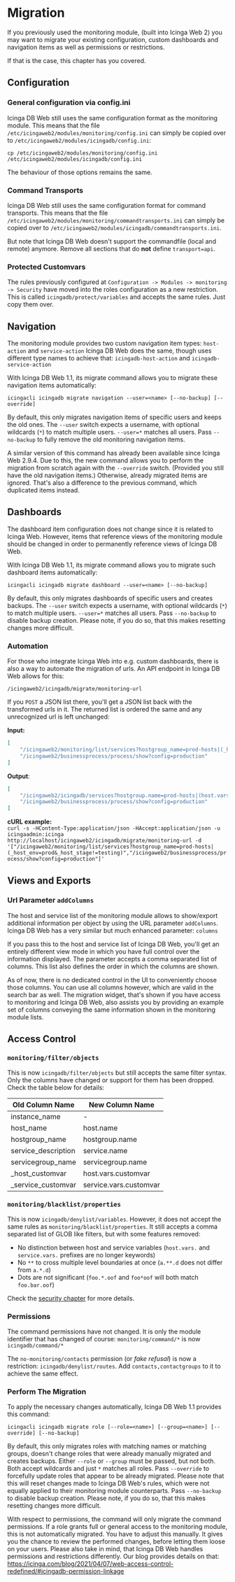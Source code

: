 # Migration

If you previously used the monitoring module, (built into Icinga Web 2) you may want to
migrate your existing configuration, custom dashboards and navigation items as well as
permissions or restrictions.

If that is the case, this chapter has you covered.

## Configuration

### General configuration via config.ini

Icinga DB Web still uses the same configuration format as the monitoring module. This means that the file
`/etc/icingaweb2/modules/monitoring/config.ini` can simply be copied over to
`/etc/icingaweb2/modules/icingadb/config.ini`:

```
cp /etc/icingaweb2/modules/monitoring/config.ini /etc/icingaweb2/modules/icingadb/config.ini
```

The behaviour of those options remains the same.

### Command Transports

Icinga DB Web still uses the same configuration format for command transports. This means that the file
`/etc/icingaweb2/modules/monitoring/commandtransports.ini` can simply be copied over to
`/etc/icingaweb2/modules/icingadb/commandtransports.ini`.

But note that Icinga DB Web doesn't support the commandfile (local and remote) anymore. Remove all sections
that do **not** define `transport=api`.

### Protected Customvars

The rules previously configured at `Configuration -> Modules -> monitoring -> Security` have moved into the
roles configuration as a new restriction. This is called `icingadb/protect/variables` and accepts the same
rules. Just copy them over.

## Navigation

The monitoring module provides two custom navigation item types: `host-action` and `service-action`
Icinga DB Web does the same, though uses different type names to achieve that: `icingadb-host-action`
and `icingadb-service-action`

With Icinga DB Web 1.1, its migrate command allows you to migrate these navigation items automatically:

`icingacli icingadb migrate navigation --user=<name> [--no-backup] [--override]`

By default, this only migrates navigation items of specific users and keeps the old ones. The `--user`
switch expects a username, with optional wildcards (`*`) to match multiple users. `--user=*` matches
all users. Pass `--no-backup` to fully remove the old monitoring navigation items.

A similar version of this command has already been available since Icinga Web 2.9.4. Due to this, the new
command allows you to perform the migration from scratch again with the `--override` switch. (Provided you
still have the old navigation items.) Otherwise, already migrated items are ignored. That's also a difference
to the previous command, which duplicated items instead.

## Dashboards

The dashboard item configuration does not change since it is related to Icinga Web. However, items that
reference views of the monitoring module should be changed in order to permanently reference views of
Icinga DB Web.

With Icinga DB Web 1.1, its migrate command allows you to migrate such dashboard items automatically:

`icingacli icingadb migrate dashboard --user=<name> [--no-backup]`

By default, this only migrates dashboards of specific users and creates backups. The `--user` switch
expects a username, with optional wildcards (`*`) to match multiple users. `--user=*` matches all users.
Pass `--no-backup` to disable backup creation. Please note, if you do so, that this makes resetting
changes more difficult.

### Automation

For those who integrate Icinga Web into e.g. custom dashboards, there is also a way to automate the
migration of urls. An API endpoint in Icinga DB Web allows for this:

`/icingaweb2/icingadb/migrate/monitoring-url`

If you `POST` a JSON list there, you'll get a JSON list back with the transformed urls in it.
The returned list is ordered the same and any unrecognized url is left unchanged:

**Input:**  
```json
[
    "/icingaweb2/monitoring/list/services?hostgroup_name=prod-hosts|(_host_env=prod&_host_stage!=testing)",
    "/icingaweb2/businessprocess/process/show?config=production"
]
```

**Output**:  
```json
[
    "/icingaweb2/icingadb/services?hostgroup.name=prod-hosts|(host.vars.env=prod&host.vars.stage!=testing)",
    "/icingaweb2/businessprocess/process/show?config=production"
]
```

**cURL example:**  
`curl -s -HContent-Type:application/json -HAccept:application/json -u icingaadmin:icinga http://localhost/icingaweb2/icingadb/migrate/monitoring-url -d '["/icingaweb2/monitoring/list/services?hostgroup_name=prod-hosts|(_host_env=prod&_host_stage!=testing)","/icingaweb2/businessprocess/process/show?config=production"]'`


## Views and Exports

### Url Parameter `addColumns`

The host and service list of the monitoring module allows to show/export additional information per object by using the
URL parameter `addColumns`. Icinga DB Web has a very similar but much enhanced parameter: `columns`

If you pass this to the host and service list of Icinga DB Web, you'll get an entirely different view mode in which you
have full control over the information displayed. The parameter accepts a comma separated list of columns. This list
also defines the order in which the columns are shown.

As of now, there is no dedicated control in the UI to conveniently choose those columns. You can use all columns
however, which are valid in the search bar as well. The migration widget, that's shown if you have access to
monitoring and Icinga DB Web, also assists you by providing an example set of columns conveying the same information
shown in the monitoring module lists.

## Access Control

### `monitoring/filter/objects`

This is now `icingadb/filter/objects` but still accepts the same filter syntax. Only the columns have changed
or support for them has been dropped. Check the table below for details:

| Old Column Name      | New Column Name        |
|----------------------|------------------------|
| instance\_name       | -                      |
| host\_name           | host.name              |
| hostgroup\_name      | hostgroup.name         |
| service\_description | service.name           |
| servicegroup\_name   | servicegroup.name      |
| \_host\_customvar    | host.vars.customvar    |
| \_service\_customvar | service.vars.customvar |

### `monitoring/blacklist/properties`

This is now `icingadb/denylist/variables`. However, it does not accept the same rules as
`monitoring/blacklist/properties`. It still accepts a comma separated list of GLOB like filters,
but with some features removed:

* No distinction between host and service variables (`host.vars.` and `service.vars.` prefixes are no longer keywords)
* No `**` to cross multiple level boundaries at once (`a.**.d` does not differ from `a.*.d`)
* Dots are not significant (`foo.*.oof` and `foo*oof` will both match `foo.bar.oof`)

Check the [security chapter](04-Security.md#variable-paths) for more details.

### Permissions

The command permissions have not changed. It is only the module identifier that has changed of course:
`monitoring/command/*` is now `icingadb/command/*`

The `no-monitoring/contacts` permission (or *fake refusal*) is now a restriction: `icingadb/denylist/routes`.
Add `contacts,contactgroups` to it to achieve the same effect.

### Perform The Migration

To apply the necessary changes automatically, Icinga DB Web 1.1 provides this command:

`icingacli icingadb migrate role [--role=<name>] [--group=<name>] [--override] [--no-backup]`

By default, this only migrates roles with matching names or matching groups, doesn't change roles that were
already manually migrated and creates backups. Either `--role` or `--group` must be passed, but not both.
Both accept wildcards and just `*` matches all roles. Pass `--override` to forcefully update roles that appear
to be already migrated. Please note that this will reset changes made to Icinga DB Web's rules, which were not
equally applied to their monitoring module counterparts. Pass `--no-backup` to disable backup creation. Please
note, if you do so, that this makes resetting changes more difficult.

With respect to permissions, the command will only migrate the command permissions. If a role grants full or
general access to the monitoring module, this is not automatically migrated. You have to adjust this manually.
It gives you the chance to review the performed changes, before letting them loose on your users. Please also
take in mind, that Icinga DB Web handles permissions and restrictions differently. Our blog provides details
on that: https://icinga.com/blog/2021/04/07/web-access-control-redefined/#icingadb-permission-linkage


